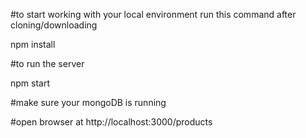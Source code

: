 #to start working with your local environment run this command after cloning/downloading

npm install

#to run the server 

npm start

#make sure your mongoDB is running 

#open browser at http://localhost:3000/products